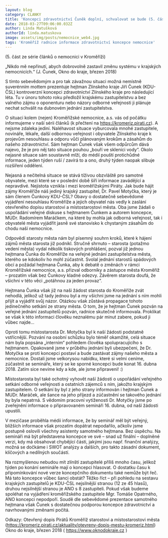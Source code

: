 ```yaml
---
layout: blog
category: CLANKY
title: 'Koncepci zdravotnictví Čuněk doplní, schvalovat se bude (5. část)'
date: 2018-03-27T09:06:00.032Z
author: Linda Matušková
authorId: linda.matuskova
image: assets/img/posts/nemocnice_web4.jpg
tags: 'Kroměříž radnice informace zdravotnictví koncepce nemocnice'
---
```


(5. část ze série článků o nemocnici v Kroměříži)

„Nikdo mě nepřinutí, abych dobrovolně zastavil změnu systému v krajských nemocnicích.“ (J. Čunek, Okno do kraje, březen 2018)

S tímto sebevědomým a pro tak závažnou situaci možná nemístně suverénním mottem prezentuje hejtman Zlínského kraje Jiří Čunek (KDU-ČSL) kontroverzní koncepci zdravotnictví Zlínského kraje pro následující léta. Tu v únoru tohoto roku předložil krajskému zastupitelstvu a bez valného zájmu o oponenturu nebo názory odborné veřejnosti ji plánuje nechat schválit na dubnovém jednání zastupitelstva.

O situaci kolem (nejen) Kroměřížské nemocnice, a.s. vás od počátku informujeme v naší sérii článků (k přečtení na https://kromeriz.pirati.cz). A nejsme zdaleka jediní. Naléhavost situace vyburcovala mnohé zastupitele, novináře, lékaře, další odbornou veřejnost i obyvatele Zlínského kraje k projevům nesouhlasu a odporu vůči plánovaným krokům a zásahům do našeho zdravotnictví. Sám hejtman Čunek však všem odpůrcům dává najevo, že je pro něj tato situace pouhou „bouří ve sklenici vody“. Okolo nejasné situace sám soustavně mlží, do médií pouští protichůdné informace, jeden týden ruší / zavírá to a ono, druhý týden naopak slibuje rozšíření oddělení. 

Nejasná a nečitelná situace se stává tíživou obzvláště pro samotné obyvatele, mezi které se v poslední době šíří informace zavádějící a nepravdivé. Nejistota vznikla i mezi kroměřížskými Piráty. Jak bude hájit zájmy Kroměříže náš jediný krajský zastupitel, Dr. Pavel Motyčka, který je sám členem Čunkovy KDU-ČSL? Obavy o dostatečně sebevědomé vyjádření nesouhlasu Kroměříže a jejich obyvatel nás vedly k zaslání otevřeného dopisu starostovi a místostarostovi města. Oba jsme žádali o uspořádání veřejné diskuse s hejtmanem Čunkem a autorem koncepce, MUDr. Radomírem Maráčkem, na které by mohla jak odborná veřejnost, tak i obyvatelé města vyjádřit jasně své stanovisko k chystaným zásahům do chodu naší nemocnice.

Odpovědí starosty města nám byl písemný souhrn kroků, které k hájení zájmů města starosta již podnikl. Stručně shrnuto – starosta (potažmo vedení města) vydal několik tiskových prohlášení, pozval již jednou hejtmana Čunka do Kroměříže na veřejné jednání zastupitelstva města, kterého se kdokoliv ho mohl zúčastnit. Svolal jednání starostů spádových obcí a požádal hejtmana Čunka, aby k debatě o změnách v rámci Kroměřížské nemocnice, a.s. přizval odborníky a zástupce města Kroměříž – prozatím však bez Čunkovy kladné odezvy. Závěrem starosta doufá, že všichni v této věci „potáhnou za jeden provaz“. 

Hejtmana Čunka však již na naši žádost starosta do Kroměříže zvát nehodlá, jelikož už tady jednou byl a my všichni jsme na jednání s ním mohli přijít a vyjádřit svůj názor. Otázkou však zůstává propagace tohoto jedinečného setkání ze strany města. O tom, že je hejtman Čunek pozván na veřejné jednání zastupitelů pozván, radnice skutečně informovala. Proklikat se však k této informaci člověku neznalému pár minut zabere, pokud ji vůbec najde…

Oproti tomu místostarosta Dr. Motyčka byl k naší žádosti podstatně vstřícnější. Pozvání na osobní schůzku bylo téměř okamžité, celá situace nám byla popsána „interním“ pohledem člověka spolupracujícího s hejtmanem. Opakovaně jsme v průběhu jednání byli ubezpečeni, že Dr. Motyčka se proti koncepci postaví a bude zastávat zájmy našeho města a nemocnice. Dostali jsme velkorysou nabídku, které si velmi ceníme, zúčastnit se semináře, který se ke sporné koncepci bude konat 16. dubna 2018. Zatím sice nevíme kdy a kde, ale jsme připraveni! :) 

Místostarosta byl také ochotný vyhovět naší žádosti o uspořádání veřejného setkání odborné veřejnosti a ostatních zájemců s ním, jakožto krajským zastupitelem. O setkání by byl z jeho strany informován i hejtman Čunek a MUDr. Maráček, ale šance na jeho příjezd a zúčastnění se takového jednání by byla nepatrná. S vědomím pracovní vytíženosti Dr. Motyčky jsme po zveřejnění informace o připravovaném semináři 16. dubna, od naší žádosti upustili.

V mezičase proběhla médii informace, že by seminář měl být veřejný, bližších informace však prozatím dopátrat nepodařilo, ačkoliv jsme postupně oslovili všechny asistenty samotného hejtmana. Bez úspěchu. Na semináři má být představena koncepce ve své – snad už finální – doplněné verzi, kdy má obsahovat chybějící části, jakými jsou např. finanční analýzy, možná se dočkáme i SWOT analýzy a dalších, pro takto zásadní dokument, klíčových a nedílných součástí.

Na rozmyšlenou nebudou mít zlínští zastupitelé příliš mnoho času, jelikož týden po konání semináře mají o koncepci hlasovat. O dostatku času k připomínkování nové verze koncepčního dokumentu také nemůže být řeč. Má tato koncepce vůbec šanci obstát? Těžko říct – při pohledu na sestavu krajských zastupitelů je KDU-ČSL nejsilnější stranou (12 ze 45 hlasů), druhou nejsilnější stranou je ANO s 8 zastupiteli. Pokud však budeme spoléhat na vyjádření kroměřížského zastupitele Mgr. Tomáše Opatrného, ANO koncepci nepodpoří. Soudě dle sebevědomé prezentace samotného hejtmana však Čunek s dostatečnou podporou koncepce zdravotnictví a navrhovanými změnami počítá.



Odkazy:
Otevřený dopis Pirátů Kroměříž starostovi a místostarostovi města (https://kromeriz.pirati.cz/aktuality/otevreny-dopis-mestu-kromeriz.html)
Okno do kraje, březen 2018 ( https://www.oknodokraje.cz ) 
